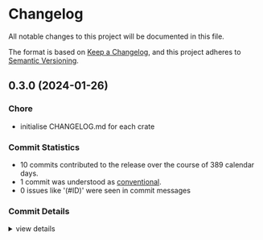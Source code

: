 # Changelog

All notable changes to this project will be documented in this file.

The format is based on [Keep a Changelog](https://keepachangelog.com/en/1.0.0/),
and this project adheres to [Semantic Versioning](https://semver.org/spec/v2.0.0.html).

## 0.3.0 (2024-01-26)

### Chore

 - <csr-id-e4669abeef822dea9151346daeadf1b91b3b8d40/> initialise CHANGELOG.md for each crate

### Commit Statistics

<csr-read-only-do-not-edit/>

 - 10 commits contributed to the release over the course of 389 calendar days.
 - 1 commit was understood as [conventional](https://www.conventionalcommits.org).
 - 0 issues like '(#ID)' were seen in commit messages

### Commit Details

<csr-read-only-do-not-edit/>

<details><summary>view details</summary>

 * **Uncategorized**
    - Initialise CHANGELOG.md for each crate ([`e4669ab`](https://github.com/SyedAhkam/swim/commit/e4669abeef822dea9151346daeadf1b91b3b8d40))
    - Release 0.2.1 ([`c803d09`](https://github.com/SyedAhkam/swim/commit/c803d093573d2210a3812bc6958e5f5360ae613d))
    - Release 0.2.0 ([`c47777b`](https://github.com/SyedAhkam/swim/commit/c47777bc32d57673378d3ad7db2c236fc8f060d6))
    - Add description field to cargo metadata ([`101472e`](https://github.com/SyedAhkam/swim/commit/101472eabdb5424e468bc1e9f29af1033612d411))
    - Revert "Release 0.2.0" yet again ([`85f503c`](https://github.com/SyedAhkam/swim/commit/85f503c97d89a3df101dc756949e020eb94585c6))
    - Release 0.2.0 ([`b42c941`](https://github.com/SyedAhkam/swim/commit/b42c9419a52b7f663c93e9d23809d2d1288a26f7))
    - Add cargo metadata ([`73bb332`](https://github.com/SyedAhkam/swim/commit/73bb332a1c63e7548dbb73b040994384ba532f5d))
    - Revert "Release 0.2.0" ([`c67754d`](https://github.com/SyedAhkam/swim/commit/c67754d402cd7bb894ba6c9e7c20000e9f7a140f))
    - Release 0.2.0 ([`d10fea2`](https://github.com/SyedAhkam/swim/commit/d10fea2f99a6d2e76a867697e64a86cd486a0b15))
    - Set up a cargo workspace with dummy crates ([`8a2c625`](https://github.com/SyedAhkam/swim/commit/8a2c62550f6f26be4aac9872bef037d74947c834))
</details>

